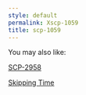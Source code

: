 ```yaml
---
style: default
permalink: Xscp-1059
title: scp-1059
---
```

You may also like:

[SCP-2958](http://scp-wiki.net/scp-2958)

[Skipping Time](http://scp-wiki.net/skipping-time)
